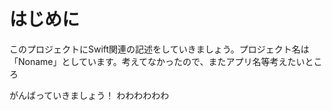 #  はじめに

このプロジェクトにSwift関連の記述をしていきましょう。プロジェクト名は「Noname」としています。考えてなかったので、またアプリ名等考えたいところ

がんばっていきましょう！
わわわわわわ

